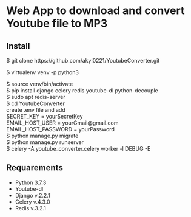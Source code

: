 <h1>Web App to download and convert Youtube file to MP3</h1>
<h2>Install</h2>

<p>$ git clone https://github.com/akyl0221/YoutubeConverter.git</p>
<p>$ virtualenv venv -p python3</p>
<p>$ source venv/bin/activate <br>
    $ pip install django celery redis youtube-dl python-decouple<br>
    $ sudo apt redis-server <br>
    $ cd YoutubeConverter <br>
    create .env file and add <br>
    SECRET_KEY = yourSecretKey <br>
    EMAIL_HOST_USER = yourGmail@gmail.com <br>
    EMAIL_HOST_PASSWORD = yourPassword <br>
    $ python manage.py migrate <br>
    $ python manage.py runserver <br>
    $ celery -A youtube_converter.celery worker -l DEBUG -E    
</p>

<h2>Requarements</h2>
<ul>
    <li>Python 3.7.3</li>
    <li>Youtube-dl</li>
    <li>Django v.2.2.1</li>
    <li>Celery v.4.3.0</li>
    <li>Redis v.3.2.1</li>
</ul>
